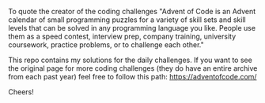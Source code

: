 To quote the creator of the coding challenges "Advent of Code is an Advent calendar of small programming puzzles for a variety of skill sets and skill levels that can be solved in any programming language you like. People use them as a speed contest, interview prep, company training, university coursework, practice problems, or to challenge each other."

This repo contains my solutions for the daily challenges.
If you want to see the original page for more coding challenges (they do have an entire archive from each past year) feel free to follow this path:
https://adventofcode.com/

Cheers!
